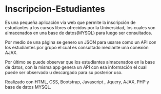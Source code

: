 # Inscripcion-Estudiantes
Es una pequeña aplicación vía web que permite la inscripción de estudiantes a los cursos libres ofrecidos por la Universidad, 
los cuales son almacenados en una base de datos(MYSQL) para luego ser consultados.

Por medio de una página se genero un JSON para usarse como un API con los estudiantes por grupo
el cual es consultado mediante una conexión AJAX.

Por último se puede observar que los estudiantes almacenados en la base de datos, con la misma app genera un API
con esa información el cual puede ser observado u descargado para su posterior uso.

 Realizado con HTML, CSS, Bootstrap, Javascript , Jquery, AJAX, PHP y base de datos MYSQL.
